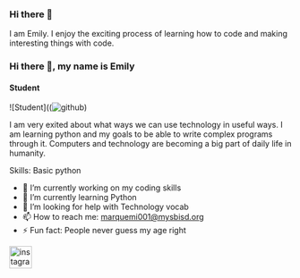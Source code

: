 ### Hi there 👋
I am Emily. I enjoy the exciting process of learning how to code and making interesting things with code. 
### Hi there 👋, my name is Emily
#### Student
![Student]((![github](blob:chrome-untrusted://media-app/6bec021a-f75c-44b8-9538-60cb2f5c6dd3))

I am very exited about what ways we can use technology in useful ways. I am learning python and my goals to be able to write complex programs through it. Computers and technology are becoming a big part of daily life in humanity.

Skills: Basic python

- 🔭 I’m currently working on my coding skills 
- 🌱 I’m currently learning Python 
- 🤔 I’m looking for help with Technology vocab 
- 📫 How to reach me: marquemi001@mysbisd.org 
- ⚡ Fun fact: People never guess my age right 


[<img src='https://cdn.jsdelivr.net/npm/simple-icons@3.0.1/icons/instagram.svg' alt='instagram' height='40'>](https://www.instagram.com/em_rtc/)  

